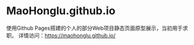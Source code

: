 # MaoHonglu.github.io
使用Github Pages搭建的个人的部分Web项目静态页面原型展示，当初用于求职。
详情访问：https://maohonglu.github.io/

